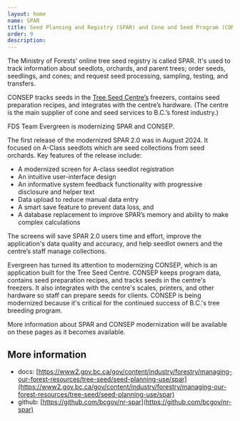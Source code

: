 ```yaml
---
layout: home
name: SPAR
title: Seed Planning and Registry (SPAR) and Cone and Seed Program (CONSEP) 
order: 9
description:
---
```

The Ministry of Forests’ online tree seed registry is called SPAR. It's used to track information about seedlots, orchards, and parent trees; order seeds, seedlings, and cones; and request seed processing, sampling, testing, and transfers.

CONSEP tracks seeds in the [Tree Seed Centre’s](https://www2.gov.bc.ca/gov/content?id=B33FA5CCACF949158DA2DA602A6D9C5F) freezers, contains seed preparation recipes, and integrates with the centre’s hardware. (The centre is the main supplier of cone and seed services to B.C.’s forest industry.)

FDS Team Evergreen is modernizing SPAR and CONSEP.

The first release of the modernized SPAR 2.0 was in August 2024. It focused on A-Class seedlots which are seed collections from seed orchards. Key features of the release include:

-	A modernized screen for A-class seedlot registration
-	An intuitive user-interface design
-	An informative system feedback functionality with progressive disclosure and helper text
-	Data upload to reduce manual data entry
-	A smart save feature to prevent data loss, and
-	A database replacement to improve SPAR’s memory and ability to make complex calculations

The screens will save SPAR 2.0 users time and effort, improve the application's data quality and accuracy, and help seedlot owners and the centre’s staff manage collections.

Evergreen has turned its attention to modernizing CONSEP, which is an application built for the Tree Seed Centre. CONSEP keeps program data, contains seed preparation recipes, and tracks seeds in the centre's freezers. It also integrates with the centre's scales, printers, and other hardware so staff can prepare seeds for clients. CONSEP is being modernized because it's critical for the continued success of B.C.'s tree breeding program.

More information about SPAR and CONSEP modernization will be available on these pages as it becomes available.

## More information
- docs:  [https://www2.gov.bc.ca/gov/content/industry/forestry/managing-our-forest-resources/tree-seed/seed-planning-use/spar](https://www2.gov.bc.ca/gov/content/industry/forestry/managing-our-forest-resources/tree-seed/seed-planning-use/spar)
- github: [https://github.com/bcgov/nr-spar](https://github.com/bcgov/nr-spar)

